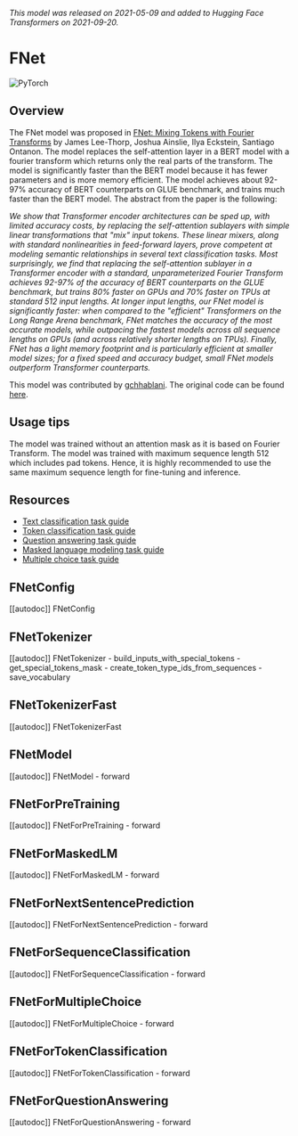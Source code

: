 <!--Copyright 2021 The HuggingFace Team. All rights reserved.

Licensed under the Apache License, Version 2.0 (the "License"); you may not use this file except in compliance with
the License. You may obtain a copy of the License at

http://www.apache.org/licenses/LICENSE-2.0

Unless required by applicable law or agreed to in writing, software distributed under the License is distributed on
an "AS IS" BASIS, WITHOUT WARRANTIES OR CONDITIONS OF ANY KIND, either express or implied. See the License for the
specific language governing permissions and limitations under the License.

⚠️ Note that this file is in Markdown but contain specific syntax for our doc-builder (similar to MDX) that may not be
rendered properly in your Markdown viewer.

-->
*This model was released on 2021-05-09 and added to Hugging Face Transformers on 2021-09-20.*

# FNet

<div class="flex flex-wrap space-x-1">
<img alt="PyTorch" src="https://img.shields.io/badge/PyTorch-DE3412?style=flat&logo=pytorch&logoColor=white">
</div>

## Overview

The FNet model was proposed in [FNet: Mixing Tokens with Fourier Transforms](https://huggingface.co/papers/2105.03824) by
James Lee-Thorp, Joshua Ainslie, Ilya Eckstein, Santiago Ontanon. The model replaces the self-attention layer in a BERT
model with a fourier transform which returns only the real parts of the transform. The model is significantly faster
than the BERT model because it has fewer parameters and is more memory efficient. The model achieves about 92-97%
accuracy of BERT counterparts on GLUE benchmark, and trains much faster than the BERT model. The abstract from the
paper is the following:

*We show that Transformer encoder architectures can be sped up, with limited accuracy costs, by replacing the
self-attention sublayers with simple linear transformations that "mix" input tokens. These linear mixers, along with
standard nonlinearities in feed-forward layers, prove competent at modeling semantic relationships in several text
classification tasks. Most surprisingly, we find that replacing the self-attention sublayer in a Transformer encoder
with a standard, unparameterized Fourier Transform achieves 92-97% of the accuracy of BERT counterparts on the GLUE
benchmark, but trains 80% faster on GPUs and 70% faster on TPUs at standard 512 input lengths. At longer input lengths,
our FNet model is significantly faster: when compared to the "efficient" Transformers on the Long Range Arena
benchmark, FNet matches the accuracy of the most accurate models, while outpacing the fastest models across all
sequence lengths on GPUs (and across relatively shorter lengths on TPUs). Finally, FNet has a light memory footprint
and is particularly efficient at smaller model sizes; for a fixed speed and accuracy budget, small FNet models
outperform Transformer counterparts.*

This model was contributed by [gchhablani](https://huggingface.co/gchhablani). The original code can be found [here](https://github.com/google-research/google-research/tree/master/f_net).

## Usage tips

The model was trained without an attention mask as it is based on Fourier Transform. The model was trained with 
maximum sequence length 512 which includes pad tokens. Hence, it is highly recommended to use the same maximum 
sequence length for fine-tuning and inference.

## Resources

- [Text classification task guide](../tasks/sequence_classification)
- [Token classification task guide](../tasks/token_classification)
- [Question answering task guide](../tasks/question_answering)
- [Masked language modeling task guide](../tasks/masked_language_modeling)
- [Multiple choice task guide](../tasks/multiple_choice)

## FNetConfig

[[autodoc]] FNetConfig

## FNetTokenizer

[[autodoc]] FNetTokenizer
    - build_inputs_with_special_tokens
    - get_special_tokens_mask
    - create_token_type_ids_from_sequences
    - save_vocabulary

## FNetTokenizerFast

[[autodoc]] FNetTokenizerFast

## FNetModel

[[autodoc]] FNetModel
    - forward

## FNetForPreTraining

[[autodoc]] FNetForPreTraining
    - forward

## FNetForMaskedLM

[[autodoc]] FNetForMaskedLM
    - forward

## FNetForNextSentencePrediction

[[autodoc]] FNetForNextSentencePrediction
    - forward

## FNetForSequenceClassification

[[autodoc]] FNetForSequenceClassification
    - forward

## FNetForMultipleChoice

[[autodoc]] FNetForMultipleChoice
    - forward

## FNetForTokenClassification

[[autodoc]] FNetForTokenClassification
    - forward

## FNetForQuestionAnswering

[[autodoc]] FNetForQuestionAnswering
    - forward
